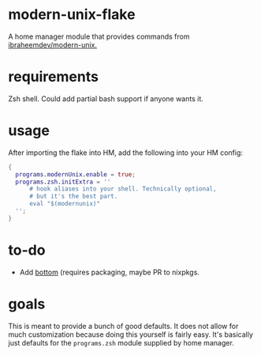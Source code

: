 # modern-unix-flake
A home manager module that provides commands from [ibraheemdev/modern-unix.](github.com/ibraheemdev/modern-unix)

# requirements
Zsh shell. Could add partial bash support if anyone wants it.

# usage
After importing the flake into HM, add the following into your HM config:
```nix
{
  programs.modernUnix.enable = true;
  programs.zsh.initExtra = ''
      # hook aliases into your shell. Technically optional,
      # but it's the best part.
      eval "$(modernunix)"
  '';
}
```

# to-do
- Add [bottom](https://github.com/ClementTsang/bottom) (requires packaging, maybe
PR to nixpkgs.

# goals
This is meant to provide a bunch of good defaults. It does not allow for much
customization because doing this yourself is fairly easy. It's basically just
defaults for the ``programs.zsh`` module supplied by home manager.
